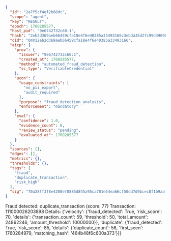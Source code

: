 ```json
{
  "id": "2a7f5cf4ef2b88dc",
  "scope": "agent",
  "key": "RESULT",
  "epoch": 1760285577,
  "host_pid": "9e6742732c60:1",
  "hash": "2eb2d369aeb66459cfa18e4f6e40385a33493166c3ebda35d27c99d49690924c",
  "cid": "QmV12eb2d369aeb66459cfa18e4f6e40385a33493166",
  "aicp": {
    "prov": {
      "issuer": "9e6742732c60:1",
      "created_at": 1760285577,
      "method": "automated_fraud_detection",
      "vc_type": "VerifiableCredential"
    },
    "ucon": {
      "usage_constraints": [
        "no_pii_export",
        "audit_required"
      ],
      "purpose": "fraud_detection_analysis",
      "enforcement": "mandatory"
    },
    "eval": {
      "confidence": 1.0,
      "evidence_count": 0,
      "review_status": "pending",
      "evaluated_at": 1760285577
    }
  },
  "sources": [],
  "edges": [],
  "metrics": {},
  "thresholds": {},
  "tags": [
    "fraud",
    "duplicate_transaction",
    "risk_high"
  ],
  "sig": "70a28ff3f8e4280ef0885d845a95ca701e54ea66cf50dd7d9bcec8f1b9aaf503"
}
```

Fraud detected: duplicate_transaction (score: 77)
Transaction: 111000026203898
Details: {'velocity': {'fraud_detected': True, 'risk_score': 70, 'details': {'transaction_count': 59, 'threshold': 50, 'total_amount': 24862246, 'amount_threshold': 10000000}}, 'duplicate': {'fraud_detected': True, 'risk_score': 85, 'details': {'duplicate_count': 58, 'first_seen': 1760284979, 'matching_hash': '464b48f6c600a373'}}}